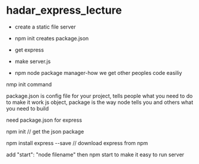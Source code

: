 # hadar_express_lecture

- create a static file server
 - npm init creates package.json
 - get express
 
 - make server.js
 
 
 - npm node package manager-how we get other peoples code easiliy

 nmp init command


 package.json is config file for your project, tells people what you need to do to make it work
 js object, package is the way node tells you and others what you need to build

 need package.json for express

 npm init // get the json package

 npm install express --save // download express from npm

 add "start": "node filename" then npm start to make it easy to run server
 